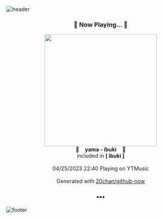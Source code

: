 ![header](https://capsule-render.vercel.app/api?type=wave&height=170&section=header&fontColor=090707&fontAlignX=45&fontAlignY=65&fontSize=100)

<h3 align="center">🎵 Now Playing... 🎵</h3>
<p align="center">
  <a href="https://music.youtube.com/watch?v=J2XFg5lL048">
    <img width="300" src="https://lh3.googleusercontent.com/rlbJggYU8m7ZPNjm-669NiNwib4Z_3cTd63qGY6oop8pj-0CPInBeq8oQdphpKD5-248DVhPmRd0mHtA">
  </a>
  <br>
  🎵&nbsp&nbsp&nbsp <b>yama - ibuki</b> &nbsp&nbsp&nbsp🎵
  <br>
  included in <b>[ ibuki ]</b>
  
  <br />
  <br />
  04/25/2023 22:40 Playing on YTMusic
  <br />
  <br />
  Generated with <a href="https://github.com/20chan/github-now">20chan/github-now</a>
</p>

<h3 align="center">•••</h3>

![footer](https://capsule-render.vercel.app/api?type=wave&height=150&section=footer)
